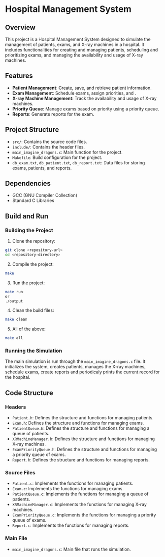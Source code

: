 # Hospital Management System

## Overview
This project is a Hospital Management System designed to simulate the management of patients, exams, and X-ray machines in a hospital. It includes functionalities for creating and managing patients, scheduling and prioritizing exams, and managing the availability and usage of X-ray machines.

## Features
- **Patient Management**: Create, save, and retrieve patient information.
- **Exam Management**: Schedule exams, assign priorities, and .
- **X-ray Machine Management**: Track the availability and usage of X-ray machines.
- **Priority Queue**: Manage exams based on priority using a priority queue.
- **Reports**: Generate reports for the exam.

## Project Structure
- `src/`: Contains the source code files.
- `include/`: Contains the header files.
- `main_imagine_dragons.c`: Main function for the project.
- `Makefile`: Build configuration for the project.
- `db_exam.txt`, `db_patient.txt`, `db_report.txt`: Data files for storing exams, patients, and reports.

## Dependencies
- GCC (GNU Compiler Collection)
- Standard C Libraries

## Build and Run

### Building the Project
1. Clone the repository:

```bash
git clone <repository-url>
cd <repository-directory>
```
2. Compile the project:

```bash
make
```
3. Run the project:

```bash
make run
or
./output
```

4. Clean the build files:

```bash
make clean
```

5. All of the above:

```bash
make all
```
### Running the Simulation
The main simulation is run through the `main_imagine_dragons.c` file. It initializes the system, creates patients, manages the X-ray machines, schedule exams, create reports and periodicaly prints the current record for the hospital.

## Code Structure
### Headers
- `Patient.h`: Defines the structure and functions for managing patients.
- `Exam.h`: Defines the structure and functions for managing exams.
- `PatientQueue.h`: Defines the structure and functions for managing a queue of patients.
- `XRMachineManager.h`: Defines the structure and functions for managing X-ray machines.
- `ExamPriorityQueue.h`: Defines the structure and functions for managing a priority queue of exams.
- `Report.h`: Defines the structure and functions for managing reports.
### Source Files
- `Patient.c`: Implements the functions for managing patients.
- `Exam.c`: Implements the functions for managing exams.
- `PatientQueue.c`: Implements the functions for managing a queue of patients.
- `XRMachineManager.c`: Implements the functions for managing X-ray machines.
- `ExamPriorityQueue.c`: Implements the functions for managing a priority queue of exams.
- `Report.c`: Implements the functions for managing reports.
### Main File
- `main_imagine_dragons.c`: Main file that runs the simulation.
